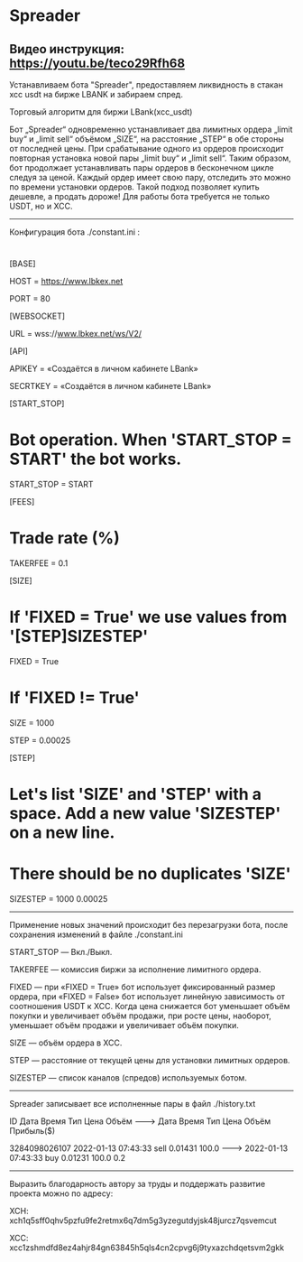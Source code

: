 # Spreader
Видео инструкция: https://youtu.be/teco29Rfh68
--------------------------------------------------------------------------------

Устанавливаем бота "Spreader", предоставляем ликвидность в стакан xcc usdt на бирже LBANK и забираем спред.

Торговый алгоритм для биржи LBank(xcc_usdt)


Бот „Spreader“ одновременно устанавливает два лимитных ордера „limit buy“ и „limit sell“  объёмом „SIZE“, на расстояние „STEP“ в обе стороны от последней цены. При срабатывание одного из ордеров происходит повторная установка новой пары „limit buy“ и „limit sell“. Таким образом, бот продолжает устанавливать пары ордеров в бесконечном цикле следуя за ценой. Каждый ордер имеет свою пару, отследить это можно по времени установки ордеров. Такой подход позволяет купить дешевле, а продать дороже! Для работы бота требуется не только USDT, но и XCC.

------------------------------------------------------------------------------


Конфигурация бота ./constant.ini :
#

[BASE]

HOST = https://www.lbkex.net

PORT = 80

[WEBSOCKET]

URL = wss://www.lbkex.net/ws/V2/

[API]

APIKEY = «Создаётся в личном кабинете LBank»

SECRTKEY = «Создаётся в личном кабинете LBank»

[START_STOP]

# Bot operation. When 'START_STOP = START' the bot works.

START_STOP = START

[FEES]

# Trade rate (%)

TAKERFEE = 0.1

[SIZE]

# If 'FIXED = True' we use values from '[STEP]SIZESTEP'

FIXED = True

# If 'FIXED != True'

SIZE = 1000

STEP = 0.00025

[STEP]

# Let's list 'SIZE' and 'STEP' with a space. Add a new value 'SIZESTEP' on a new line.

# There should be no duplicates 'SIZE'

SIZESTEP = 1000 0.00025

-----------------------------------------

Применение новых значений происходит без перезагрузки бота, после сохранения изменений в файле ./constant.ini

START_STOP — Вкл./Выкл.

TAKERFEE — комиссия биржи за исполнение лимитного ордера.

FIXED — при «FIXED = True» бот использует фиксированный размер ордера, при «FIXED = False» бот использует линейную зависимость от соотношения USDT к XCC. Когда цена снижается бот уменьшает объём покупки и  увеличивает объём продажи, при росте цены, наоборот, уменьшает объём продажи и увеличивает объём покупки.

SIZE — объём ордера в XCC.

STEP — расстояние от текущей цены для установки лимитных ордеров.

SIZESTEP — список каналов (спредов) используемых ботом.

--------------------------------------------------

Spreader записывает все исполненные пары в файл ./history.txt

ID Дата Время Тип Цена Объём ---> Дата Время Тип Цена Объём Прибыль($)

3284098026107 2022-01-13 07:43:33 sell 0.01431 100.0 ---> 2022-01-13 07:43:33 buy 0.01231 100.0 0.2

--------------------------------------------------

Выразить благодарность автору за труды и поддержать развитие проекта можно по адресу:

XCH: xch1q5sff0qhv5pzfu9fe2retmx6q7dm5g3yzegutdyjsk48jurcz7qsvemcut

XCC: xcc1zshmdfd8ez4ahjr84gn63845h5qls4cn2cpvg6j9tyxazchdqetsvm2gkk
